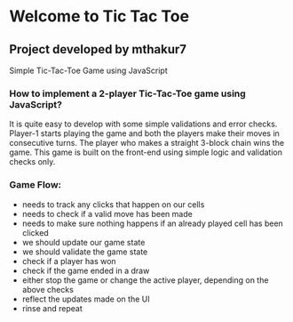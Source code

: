# Welcome to Tic Tac Toe
## Project developed by mthakur7

Simple Tic-Tac-Toe Game using JavaScript

### How to implement a 2-player Tic-Tac-Toe game using JavaScript? 
It is quite easy to develop with some simple validations and error checks. Player-1 starts playing the game and both the players make their moves in consecutive turns. The player who makes a straight 3-block chain wins the game. This game is built on the front-end using simple logic and validation checks only.   

### Game Flow:

* needs to track any clicks that happen on our cells
* needs to check if a valid move has been made
* needs to make sure nothing happens if an already played cell has been clicked
* we should update our game state
* we should validate the game state
* check if a player has won
* check if the game ended in a draw
* either stop the game or change the active player, depending on the above checks
* reflect the updates made on the UI
* rinse and repeat
